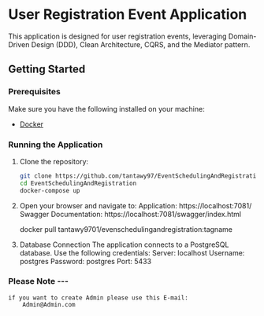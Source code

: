 # User Registration Event Application

This application is designed for user registration events, leveraging Domain-Driven Design (DDD), Clean Architecture, CQRS, and the Mediator pattern.

## Getting Started

### Prerequisites

Make sure you have the following installed on your machine:

- [Docker](https://www.docker.com/get-started)

### Running the Application

1. Clone the repository:
   ```bash
   git clone https://github.com/tantawy97/EventSchedulingAndRegistration.git
   cd EventSchedulingAndRegistration
   docker-compose up

2. Open your browser and navigate to:
    Application: https://localhost:7081/
    Swagger Documentation: https://localhost:7081/swagger/index.html

    docker pull tantawy9701/evenschedulingandregistration:tagname

3. Database Connection
The application connects to a PostgreSQL database. Use the following credentials:
Server: localhost
Username: postgres
Password: postgres
Port: 5433

### Please Note ---
    if you want to create Admin please use this E-mail:
        Admin@Admin.com


